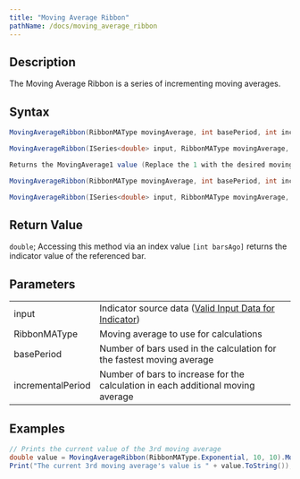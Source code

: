 ```yaml
---
title: "Moving Average Ribbon"
pathName: /docs/moving_average_ribbon
---
```


## Description

The Moving Average Ribbon is a series of incrementing moving averages.

## Syntax

```csharp
MovingAverageRibbon(RibbonMAType movingAverage, int basePeriod, int incrementalPeriod)

MovingAverageRibbon(ISeries<double> input, RibbonMAType movingAverage, int basePeriod, int incrementalPeriod)

Returns the MovingAverage1 value (Replace the 1 with the desired moving average you want the value to return)

MovingAverageRibbon(RibbonMAType movingAverage, int basePeriod, int incrementalPeriod).MovingAverage1[int barsAgo]

MovingAverageRibbon(ISeries<double> input, RibbonMAType movingAverage, int basePeriod, int incrementalPeriod).MovingAverage1[int barsAgo]
```

## Return Value

`double`; Accessing this method via an index value `[int barsAgo]` returns the indicator value of the referenced bar.

## Parameters

|  |  |
| --- | --- |
| input | Indicator source data ([Valid Input Data for Indicator](/docs/desktop/valid_input_data_for_indicator)) |
| RibbonMAType | Moving average to use for calculations |
| basePeriod | Number of bars used in the calculation for the fastest moving average |
| incrementalPeriod | Number of bars to increase for the calculation in each additional moving average |

## Examples

```csharp
// Prints the current value of the 3rd moving average
double value = MovingAverageRibbon(RibbonMAType.Exponential, 10, 10).MovingAverage3[0];
Print("The current 3rd moving average's value is " + value.ToString());
```
